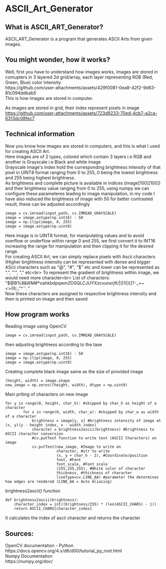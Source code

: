 # ASCII_Art_Generator
<h2>What is ASCII_ART_Generator?</h2>
ASCII_ART_Generator is a program that generates ASCII Arts from given images.

<h2>You might wonder, how it works?</h2>
Well, first you have to understand how images works, images are stored in comupters in 3 layered 2d grid/array, each layer representing RGB (Red, Green, Blue) color intensity <br>
https://github.com/user-attachments/assets/429f0081-0ea8-42f2-9d63-81c094ddbab5 <br>
This is how images are stored in computer. <br>

As images are stored in grid, their index represent pixels in image<br>
https://github.com/user-attachments/assets/723d9233-70ed-4cb7-a2ca-6313dc08fec7

<h2>Technical information</h2>
Now you know how images are stored in computers, and this is what I used for creating ASCII Art.<br>
Here images are of 2 types, colored which contain 3 layers i.e RGB and another is Grayscale i.e Black and white image<br>
Grayscale image's index hold the curresponding brightness intensity of that pixel in UINT8 format ranging from 0 to 255, 0 being the lowest brightness and 255 being highest brightness.<br>
As brightness and complete picture is available in indices (image[100][100]) and their brightness value ranging from 0 to 255, using numpy we can configure these parameteres leading to image manipulation, in my code I have also reduced the brightness of image with 50 for better contrasted result, these can be adjusted accordingly<br>

```
image = cv.imread(input_path, cv.IMREAD_GRAYSCALE)
image = image.astype(np.int16) - 50
image = np.clip(image, 0, 255)
image = image.astype(np.uint8)
```
Here image is in UINT8 format, for manipulating values and to avoid overflow or underflow within range 0 and 255, we first convert it to INT16 increasing the range for manipulation and then clipping it for the desired range.<br>
For creating ASCII Art, we can simply replace pixels with Ascii characters (Higher brightness intensity can be represented with dense and bigger AScii characters such as "@", "#", "$" etc and lower can be represented as ".", "'", "," etc<br>
To represent the gradient of brightness within image, we would need more character<br>
List of characters: "$@B%8&WM#*oahkbdpqwmZO0QLCJUYXzcvunxrjft/\|()1{}[]?-_+~<>i!lI;:,"^`'. "<br>
Now these characters are assigned to respective brightness intensity and then is printed on image and then saved<br>

<h2>How program works</h2>
Reading image using OpenCV

```
image = cv.imread(input_path, cv.IMREAD_GRAYSCALE)
```
then adjusting brightness according to the tase

```
image = image.astype(np.int16) - 50
image = np.clip(image, 0, 255)
image = image.astype(np.uint8)
```
Creating complete black image same as the size of provided image

```
(height, width) = image.shape
new_image = np.zeros((height, width), dtype = np.uint8)
```

Main priting of characters on new image

```
for y in range(0, height, char_h): #skipped by char_h as height of a character
        for x in range(0, width, char_w): #skipped by char_w as width of a character
            brightness = image[y, x] #brightness intensity of image at (x, y)(y - height index, x - width index)
            character = brightness2ascii(brightness) #brightness to ASCII character conversion
            #cv.putText function to write text (ASCII Characters) on image
            cv.putText(new_image, #Image to write on
                       character, #str to write
                       (x, y + char_h - 2), #Coordinate/position
                       font, #Font
                       font_scale, #Font scale
                       (255,255,255), #White color of character
                       thickness, #thickness of character
                       lineType=cv.LINE_AA) #parameter the determines how edges are rendered (LINE_AA = Auto Aliasing)
```
brightness2ascii() function

```
def brightness2ascii(brightness):
    character_index = int((brightness/255) * (len(ASCII_CHARS) - 1))
    return ASCII_CHARS[character_index]
```
It calculates the index of ascii character and returns the character

<h2>Sources:</h2>
OpenCV documentation - Python<br>
https://docs.opencv.org/4.x/d6/d00/tutorial_py_root.html<br>
Numpy Documentation<br>
https://numpy.org/doc/
